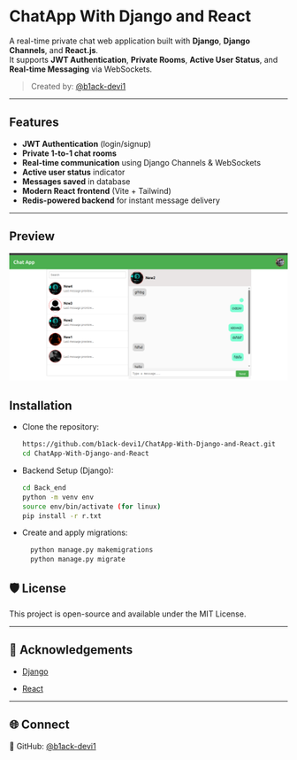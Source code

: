 # ChatApp With Django and React


A real-time private chat web application built with **Django**, **Django Channels**, and **React.js**.  
It supports **JWT Authentication**, **Private Rooms**, **Active User Status**, and **Real-time Messaging** via WebSockets.

> Created by: [@b1ack-devi1](https://github.com/b1ack-devi1)

---

##  Features

-  **JWT Authentication** (login/signup)
-  **Private 1-to-1 chat rooms**
-  **Real-time communication** using Django Channels & WebSockets
-  **Active user status** indicator
-  **Messages saved** in database
-  **Modern React frontend** (Vite + Tailwind)
-  **Redis-powered backend** for instant message delivery

---

##  Preview
![Preview](preview.png "This is a sample image.")


##  Installation
- Clone the repository:	
   ```bash
   https://github.com/b1ack-devi1/ChatApp-With-Django-and-React.git
   cd ChatApp-With-Django-and-React
   ```
- Backend Setup (Django):
  ```bash
  cd Back_end
  python -m venv env
  source env/bin/activate (for linux)
  pip install -r r.txt
  ```
- Create and apply migrations:
  ```bash
    python manage.py makemigrations
    python manage.py migrate
  ```



## 🛡️ License

This project is open-source and available under the MIT License.

----------

## 🙌 Acknowledgements

-   [Django]()
    
-   [React]() 
    

----------

## 🌐 Connect
  
🔗 GitHub: [@b1ack-devi1](https://github.com/b1ack-devi1)
